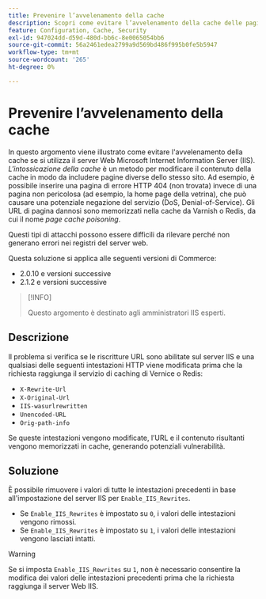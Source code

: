 ```yaml
---
title: Prevenire l’avvelenamento della cache
description: Scopri come evitare l’avvelenamento della cache delle pagine per la vetrina Commerce.
feature: Configuration, Cache, Security
exl-id: 947024dd-d59d-480d-bb6c-8e0065054bb6
source-git-commit: 56a2461edea2799a9d569bd486f995b0fe5b5947
workflow-type: tm+mt
source-wordcount: '265'
ht-degree: 0%

---
```


# Prevenire l’avvelenamento della cache

In questo argomento viene illustrato come evitare l&#39;avvelenamento della cache se si utilizza il server Web Microsoft Internet Information Server (IIS). _L&#39;intossicazione della cache_ è un metodo per modificare il contenuto della cache in modo da includere pagine diverse dello stesso sito. Ad esempio, è possibile inserire una pagina di errore HTTP 404 (non trovata) invece di una pagina non pericolosa (ad esempio, la home page della vetrina), che può causare una potenziale negazione del servizio (DoS, Denial-of-Service). Gli URL di pagina dannosi sono memorizzati nella cache da Varnish o Redis, da cui il nome _page cache poisoning_.

Questi tipi di attacchi possono essere difficili da rilevare perché non generano errori nei registri del server web.

Questa soluzione si applica alle seguenti versioni di Commerce:

- 2.0.10 e versioni successive
- 2.1.2 e versioni successive

>[!INFO]
>
>Questo argomento è destinato agli amministratori IIS esperti.

## Descrizione

Il problema si verifica se le riscritture URL sono abilitate sul server IIS e una qualsiasi delle seguenti intestazioni HTTP viene modificata prima che la richiesta raggiunga il servizio di caching di Vernice o Redis:

- `X-Rewrite-Url`
- `X-Original-Url`
- `IIS-wasurlrewritten`
- `Unencoded-URL`
- `Orig-path-info`

Se queste intestazioni vengono modificate, l’URL e il contenuto risultanti vengono memorizzati in cache, generando potenziali vulnerabilità.

## Soluzione

È possibile rimuovere i valori di tutte le intestazioni precedenti in base all&#39;impostazione del server IIS per `Enable_IIS_Rewrites`.

- Se `Enable_IIS_Rewrites` è impostato su `0`, i valori delle intestazioni vengono rimossi.
- Se `Enable_IIS_Rewrites` è impostato su `1`, i valori delle intestazioni vengono lasciati intatti.

>[!WARNING]
>
>Se si imposta `Enable_IIS_Rewrites` su `1`, non è necessario consentire la modifica dei valori delle intestazioni precedenti prima che la richiesta raggiunga il server Web IIS.

